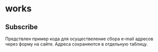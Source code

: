 # works
## Subscribe 
Предствлен пример кода для осуществеление сбора e-mail адресов через форму на сайте. 
Адреса сохраняются в отдельную таблицу.
